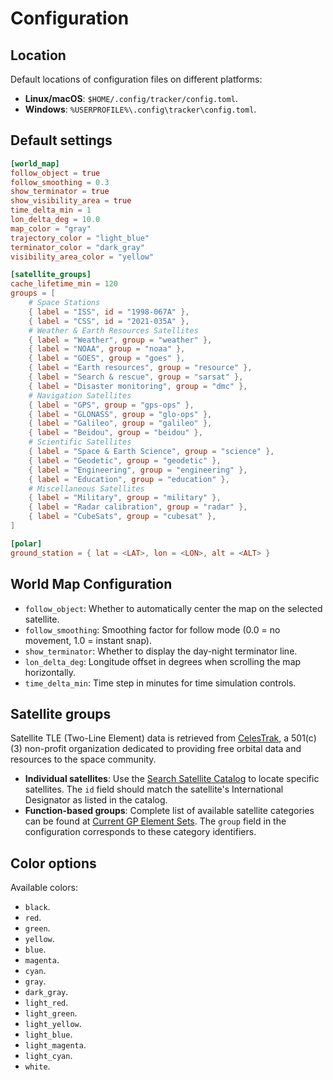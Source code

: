# Configuration

## Location

Default locations of configuration files on different platforms:

- **Linux/macOS**: `$HOME/.config/tracker/config.toml`.
- **Windows**: `%USERPROFILE%\.config\tracker\config.toml`.

## Default settings

```toml
[world_map]
follow_object = true
follow_smoothing = 0.3
show_terminator = true
show_visibility_area = true
time_delta_min = 1
lon_delta_deg = 10.0
map_color = "gray"
trajectory_color = "light_blue"
terminator_color = "dark_gray"
visibility_area_color = "yellow"

[satellite_groups]
cache_lifetime_min = 120
groups = [
    # Space Stations
    { label = "ISS", id = "1998-067A" },
    { label = "CSS", id = "2021-035A" },
    # Weather & Earth Resources Satellites
    { label = "Weather", group = "weather" },
    { label = "NOAA", group = "noaa" },
    { label = "GOES", group = "goes" },
    { label = "Earth resources", group = "resource" },
    { label = "Search & rescue", group = "sarsat" },
    { label = "Disaster monitoring", group = "dmc" },
    # Navigation Satellites
    { label = "GPS", group = "gps-ops" },
    { label = "GLONASS", group = "glo-ops" },
    { label = "Galileo", group = "galileo" },
    { label = "Beidou", group = "beidou" },
    # Scientific Satellites
    { label = "Space & Earth Science", group = "science" },
    { label = "Geodetic", group = "geodetic" },
    { label = "Engineering", group = "engineering" },
    { label = "Education", group = "education" },
    # Miscellaneous Satellites
    { label = "Military", group = "military" },
    { label = "Radar calibration", group = "radar" },
    { label = "CubeSats", group = "cubesat" },
]

[polar]
ground_station = { lat = <LAT>, lon = <LON>, alt = <ALT> }
```

## World Map Configuration

- `follow_object`: Whether to automatically center the map on the selected satellite.
- `follow_smoothing`: Smoothing factor for follow mode (0.0 = no movement, 1.0 = instant snap).
- `show_terminator`: Whether to display the day-night terminator line.
- `lon_delta_deg`: Longitude offset in degrees when scrolling the map horizontally.
- `time_delta_min`: Time step in minutes for time simulation controls.

## Satellite groups

Satellite TLE (Two-Line Element) data is retrieved from [CelesTrak](https://celestrak.org), a 501(c)(3) non-profit organization dedicated to providing free orbital data and resources to the space community.

- **Individual satellites**: Use the [Search Satellite Catalog](https://celestrak.org/satcat/search.php) to locate specific satellites. The `id` field should match the satellite's International Designator as listed in the catalog.
- **Function-based groups**: Complete list of available satellite categories can be found at [Current GP Element Sets](https://celestrak.org/NORAD/elements/). The `group` field in the configuration corresponds to these category identifiers.

## Color options

Available colors:

- `black`.
- `red`.
- `green`.
- `yellow`.
- `blue`.
- `magenta`.
- `cyan`.
- `gray`.
- `dark_gray`.
- `light_red`.
- `light_green`.
- `light_yellow`.
- `light_blue`.
- `light_magenta`.
- `light_cyan`.
- `white`.
